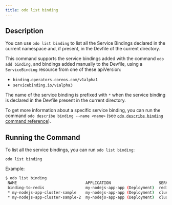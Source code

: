 ```yaml
---
title: odo list binding
---
```


## Description

You can use `odo list binding` to list all the Service Bindings declared in the current namespace and, if present, 
in the Devfile of the current directory.

This command supports the service bindings added with the command `odo add binding`, and bindings added manually
to the Devfile, using a `ServiceBinding` resource from one of these apiVersion:
- `binding.operators.coreos.com/v1alpha1`
- `servicebinding.io/v1alpha3`

The name of the service binding is prefixed with `*` when the service binding is declared in the Devfile present in the current directory.

To get more information about a specific service binding, you can run the command `odo describe binding --name <name>` (see [`odo describe binding` command reference](./describe-binding.md)).

## Running the Command

To list all the service bindings, you can run `odo list binding`:
```shell
odo list binding
```

Example:

```sh
$ odo list binding
 NAME                              APPLICATION                     SERVICES                                                                            RUNNING IN 
 binding-to-redis                  my-nodejs-app-app (Deployment)  redis (Service)                                                                     Dev
 * my-nodejs-app-cluster-sample    my-nodejs-app-app (Deployment)  cluster-sample (Cluster.postgresql.k8s.enterprisedb.io) (namespace: shared-ns-1)    Dev       
 * my-nodejs-app-cluster-sample-2  my-nodejs-app-app (Deployment)  cluster-sample-2 (Cluster.postgresql.k8s.enterprisedb.io)                           Dev       
```
